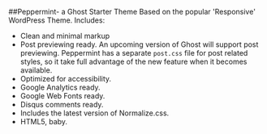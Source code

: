 ##Peppermint- a Ghost Starter Theme Based on the popular 'Responsive' WordPress Theme.
 Includes:
 
 * Clean and minimal markup
 * Post previewing ready. An upcoming version of Ghost will support post previewing. Peppermint has a separate <code>post.css</code> file for post related styles, so it take full advantage of the new feature when it becomes available.
 * Optimized for accessibility.
 * Google Analytics ready.
 * Google Web Fonts ready.
 * Disqus comments ready.
 * Includes the latest version of Normalize.css.
 * HTML5, baby.
